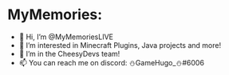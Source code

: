 # MyMemories:

- 👋 Hi, I’m @MyMemoriesLIVE
- 👀 I’m interested in Minecraft Plugins, Java projects and more!
- 💞️ I’m in the CheesyDevs team!
- 📫 You can reach me on discord: ⛄GameHugo_⛄#6006
